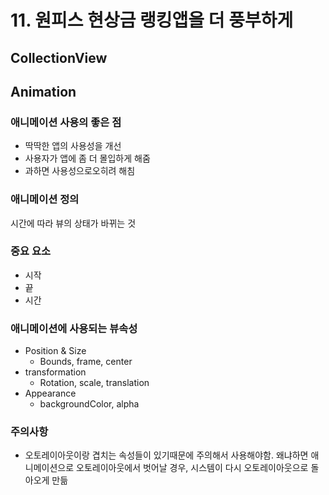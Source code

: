 # 11. 원피스 현상금 랭킹앱을 더 풍부하게

## CollectionView





## Animation

### 애니메이션 사용의 좋은 점

- 딱딱한 앱의 사용성을 개선
- 사용자가 앱에 좀 더 몰입하게 해줌
- 과하면 사용성으로오히려 해침



### 애니메이션 정의

시간에 따라 뷰의 상태가 바뀌는 것



### 중요 요소

- 시작
- 끝
- 시간



### 애니메이션에 사용되는 뷰속성

- Position & Size
  - Bounds, frame, center
- transformation
  - Rotation, scale, translation
- Appearance
  - backgroundColor, alpha



### 주의사항

- 오토레이아웃이랑 겹치는 속성들이 있기때문에 주의해서 사용해야함. 왜냐하면 애니메이션으로 오토레이아웃에서 벗어날 경우, 시스템이 다시 오토레이아웃으로 돌아오게 만듦

